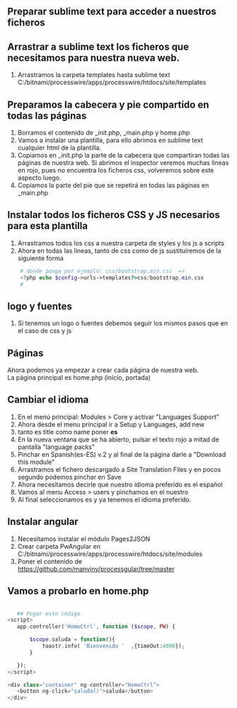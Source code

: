 ## Preparar sublime text para acceder a nuestros ficheros


## Arrastrar a sublime text los ficheros que necesitamos para nuestra nueva web.
1. Arrastramos la carpeta templates hasta sublime text  C:/bitnami/processwire/apps/processwire/htdocs/site/templates   

## Preparamos la cabecera y pie compartido en todas las páginas
1. Borramos el contenido de _init.php, _main.php y home.php   
2. Vamos a instalar una plantilla, para ello abrimos en sublime text cualquier html de la plantilla.  
3. Copiamos en _init.php la parte de la cabecera que compartiran todas las páginas de nuestra web. Si abrimos el inspector veremos muchas lineas en rojo, pues no encuentra los ficheros css, volveremos sobre este aspecto luego.
4. Copiamos la parte del pie que se repetirá en todas las páginas en _main.php


## Instalar todos los ficheros CSS y JS necesarios para esta plantilla
1. Arrastramos todos los css a nuestra carpeta de styles y los js a scripts
2. Ahora en todas las lineas, tanto de css como de js sustituiremos de la siguiente forma
```php
    # donde ponga por ejemplo: ccs/bootstrap.min.css  =>  
    <?php echo $config->urls->templates?>css/bootstrap.min.css  
    # 
```

## logo y fuentes
1. Si tenemos un logo o fuentes debemos seguir los mismos pasos que en el caso de css y js  

## Páginas
Ahora podemos ya empezar a crear cada página de nuestra web.  
La página principal es home.php (inicio, portada)  


## Cambiar el idioma
1. En el menú principal: Modules > Core y activar "Languages Support"
2. Ahora desde el menu principal ir a Setup y Languages, add new
3. tanto es title como name poner **es**
4. En la nueva ventana que se ha abierto, pulsar el texto rojo a mitad de pantalla "language packs"
5. Pinchar en Spanish(es-ES) v.2 y al final de la página darle a "Download this module"
6. Arrastramos el fichero descargado a  Site Translation Files y en pocos segundo podemos pinchar en Save
7. Ahora necesitamos decirle que nuestro idioma preferido es el español
8. Vamos al menu Access > users y pinchamos en el nuestro
9. Al final seleccionamos es y ya tenemos el idioma preferido.

## Instalar angular
1. Necesitamos instalar el módulo Pages2JSON
2. Crear carpeta PwAngular en C:/bitnami/processwire/apps/processwire/htdocs/site/modules
3. Poner el contenido de https://github.com/manviny/processgular/tree/master

 ## Vamos a probarlo en home.php
 ```php
 
    ## Pegar este código
<script>
    app.controller('HomeCtrl', function ($scope, PW) {

     	$scope.saluda = function(){
     		toastr.info( 'Bienvenido '  ,{timeOut:4000});
     	}

    });
</script>

<div class="container" ng-controller="HomeCtrl">
	<button ng-click="saluda()">saluda</button>
</div>
 ```
